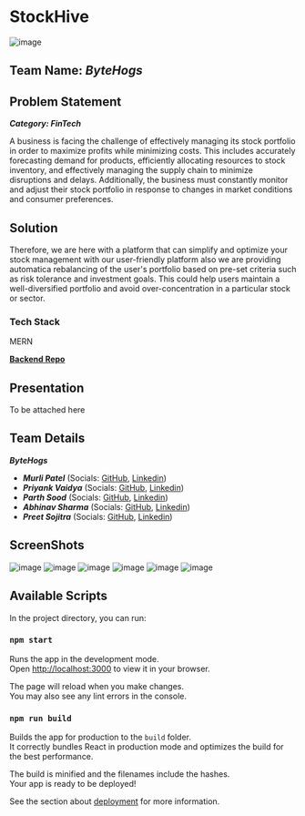 # StockHive

![image](https://user-images.githubusercontent.com/87543808/215322182-e7318b0a-fc01-4147-9f06-021cdd291c8e.png)

## Team Name: _ByteHogs_

## Problem Statement

**_Category: FinTech_**

A business is facing the challenge of effectively managing its stock portfolio in order to maximize profits while minimizing costs. This includes accurately forecasting demand for products, efficiently allocating resources to stock inventory, and effectively managing the supply chain to minimize disruptions and delays. Additionally, the business must constantly monitor and adjust their stock portfolio in response to changes in market conditions and consumer preferences.

## Solution

Therefore, we are here with a platform that can simplify and optimize your stock management with our user-friendly platform also we are providing automatica rebalancing of the user's portfolio based on pre-set criteria such as risk tolerance and investment goals. This could help users maintain a well-diversified portfolio and avoid over-concentration in a particular stock or sector.

### Tech Stack

MERN

[**Backend Repo**](https://github.com/Abhinav5050649/stocksPortfolioHack)

## Presentation

To be attached here

## Team Details

**_ByteHogs_**

- **_Murli Patel_** (Socials: [GitHub](https://github.com/murlipatel1), [Linkedin](https://www.linkedin.com/in/murli-patel-193605224/))
- **_Priyank Vaidya_** (Socials: [GitHub](https://github.com/Priyank-Vaidya), [Linkedin](https://www.linkedin.com/in/priyank-vaidya/))
- **_Parth Sood_** (Socials: [GitHub](https://github.com/psood708), [Linkedin](https://www.linkedin.com/in/parth-sood/))
- **_Abhinav Sharma_** (Socials: [GitHub](https://github.com/Abhinav5050649), [Linkedin](https://www.linkedin.com/in/abhinavsharma29/))
- **_Preet Sojitra_** (Socials: [GitHub](https://github.com/Preet-Sojitra), [Linkedin](https://www.linkedin.com/in/preet-sojitra/))

## ScreenShots

![image](https://user-images.githubusercontent.com/87543808/215322217-86f9efd2-b9d4-46d4-865e-369ec3de4120.png)
![image](https://user-images.githubusercontent.com/87543808/215322248-ed139182-429e-42a4-8c32-db5bbb90c1f5.png)
![image](https://user-images.githubusercontent.com/87543808/215322268-de226474-4089-48a8-a5ac-b2a31587ff1b.png)
![image](https://user-images.githubusercontent.com/87543808/215322800-77afaef1-c265-40d2-9f89-cdaae9ae9d8a.png)
![image](https://user-images.githubusercontent.com/87543808/215322824-5475d8a3-582a-4f57-a351-9de5a8292ac6.png)
![image](https://user-images.githubusercontent.com/87543808/215322854-9e161567-6071-4344-a6f4-f1c8a84d6d04.png)


## Available Scripts

In the project directory, you can run:

### `npm start`

Runs the app in the development mode.\
Open [http://localhost:3000](http://localhost:3000) to view it in your browser.

The page will reload when you make changes.\
You may also see any lint errors in the console.

### `npm run build`

Builds the app for production to the `build` folder.\
It correctly bundles React in production mode and optimizes the build for the best performance.

The build is minified and the filenames include the hashes.\
Your app is ready to be deployed!

See the section about [deployment](https://facebook.github.io/create-react-app/docs/deployment) for more information.
